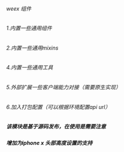 ###### weex 组件
###### 1.内置一些通用组件
###### 2.内置一些通用mixins
###### 4.内置一些通用工具
###### 5.外部扩展一些客户端能力对接（需要原生实现）
###### 6.加入打包配置（可以根据环境配置api url）


##### 该模块是基于源码发布，在使用是需要注意

##### 增加为iphone x 头部高度设置的支持
